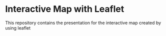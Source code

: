 # Interactive Map with Leaflet
This repository contains the presentation for the interactive map created by using leaflet
